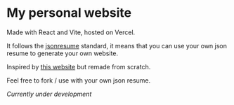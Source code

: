# My personal website

Made with React and Vite, hosted on Vercel.

It follows the [jsonresume](https://jsonresume.org/) standard, it means that you can use your own json resume to generate your own website.

Inspired by [this website](https://github.com/jcoelho93/personal-website) but remade from scratch.

Feel free to fork / use with your own json resume.

_Currently under development_